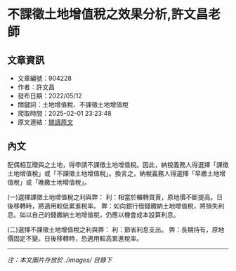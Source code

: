 # 不課徵土地增值稅之效果分析,許文昌老師

## 文章資訊
- 文章編號：904228
- 作者：許文昌
- 發布日期：2022/05/12
- 關鍵詞：土地增值稅、不課徵土地增值稅
- 爬取時間：2025-02-01 23:23:48
- 原文連結：[閱讀原文](https://real-estate.get.com.tw/Columns/detail.aspx?no=904228)

## 內文


配偶相互贈與之土地，得申請不課徵土地增值稅。因此，納稅義務人得選擇「課徵土地增值稅」或「不課徵土地增值稅」。換言之，納稅義務人得選擇「早繳土地增值稅」或「晚繳土地增值稅」。


(一)選擇課徵土地增值稅之利與弊：
利：相當於輾轉買賣，原地價不斷提高。日後移轉時，將適用較低累進稅率。
弊：如向銀行借錢繳納土地增值稅，將損失利息。如以自己的錢繳納土地增值稅，仍應以機會成本設算利息。


(二)選擇不課徵土地增值稅之利與弊：
利：節省利息支出。
弊：長期持有，原地價固定不變。日後移轉時，恐適用較高累進稅率。

---
*注：本文圖片存放於 ./images/ 目錄下*
